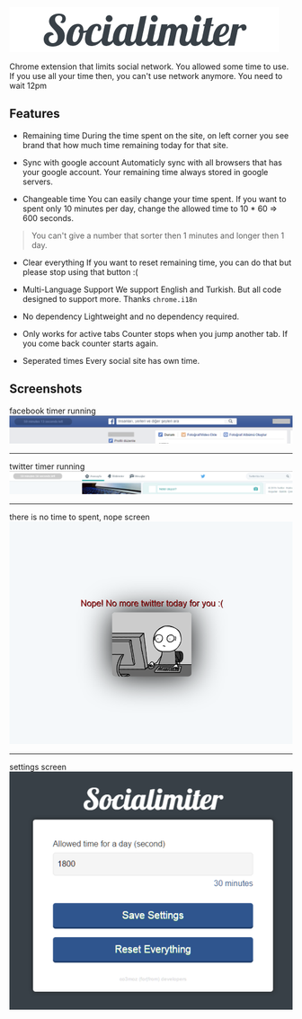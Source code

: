 ![img](images/socialimiter.png)

Chrome extension that limits social network. You allowed some time to use. If you use all your time then, you can't use network anymore. You need to wait 12pm

Features
--------------

* Remaining time
During the time spent on the site, on left corner you see brand that how much time remaining today for that site.

* Sync with google account
Automaticly sync with all browsers that has your google account. Your remaining time always stored in google servers.

* Changeable time
You can easily change your time spent. If you want to spent only 10 minutes per day, change the allowed time to 10 * 60 => 600 seconds.
> You can't give a number that sorter then 1 minutes and longer then 1 day.

* Clear everything
If you want to reset remaining time, you can do that but please stop using that button :(

* Multi-Language Support
We support English and Turkish. But all code designed to support more. Thanks `chrome.i18n`

* No dependency
Lightweight and no dependency required.

* Only works for active tabs
Counter stops when you jump another tab. If you come back counter starts again.

* Seperated times
Every social site has own time.

Screenshots
---------------

facebook timer running
![img1](images/onfacebook.png)

-----------

twitter timer running
![img2](images/ontwitter.png)

-----------

there is no time to spent, nope screen
![img3](images/onnope.png)

----------

settings screen
![img3](images/onsettings.png)